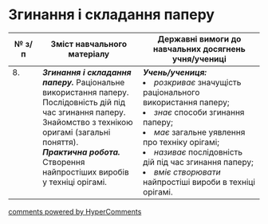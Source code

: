 <div id="hypercomments_widget" class="js-hypercomments-widget invisible"></div>

# Згинання і складання паперу

<table>
  <tr>
    <td width="12%" align="center"><b>№ з/п</b></td>
    <td width="40%" align="center"><b>Зміст навчального матеріалу</b></td>
    <td width="60%" align="center"><b>Державні вимоги до навчальних досягнень учня/учениці</b></td>
  </tr>
<tbody>
  <tr>
    <td width="12%" style="vertical-align:top !important;">
8.</td>
    <td width="40%" style="vertical-align:top !important;">
<b><i>Згинання і складання паперу.</i></b> Раціональне використання паперу. Послідовність дій під час згинання паперу. Знайомство з технікою оригамі (загальні поняття).<br>
<b><i>Практична робота.</i></b> Створення найпростіших виробів у техніці орігамі.</td>
    <td width="60%" style="vertical-align:top !important;">
<i><b>Учень/учениця:</b></i><br>
<li><i>розкриває</i> значущість раціонального використання паперу;</li>
<li><i>знає</i> способи згинання паперу;</li>
<li><i>має</i> загальне уявлення про техніку орігамі;</li>
<li><i>називає</i> послідовність дій під час згинання паперу;</li>
<li><i>вміє створювати</i> найпростіші вироби в техніці орігамі.</li>
</td>
  </tr>
</tbody>
</table>

<div class="js-hypercomments-container">
<a href="http://hypercomments.com" class="hc-link" title="comments widget">comments powered by HyperComments</a>
</div>